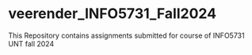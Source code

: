 # veerender_INFO5731_Fall2024
This Repository contains assignments submitted for course of INFO5731 UNT fall 2024
